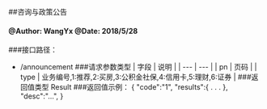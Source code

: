 ##咨询与政策公告

#### @Author: WangYx @Date: 2018/5/28 

###接口路径：   
 * /announcement
###请求参数类型
| 字段 | 说明 |
| ---  | --- |
| pn | 页码 |
| type | 业务编号,1:推荐,2:买房,3:公积金社保,4:信用卡,5:理财,6:证券 |
###返回值类型
    Result
###返回值示例：
    {
        "code":"1",
        "results":{
            .
            .
            .
        },
        "desc":"...",
    }